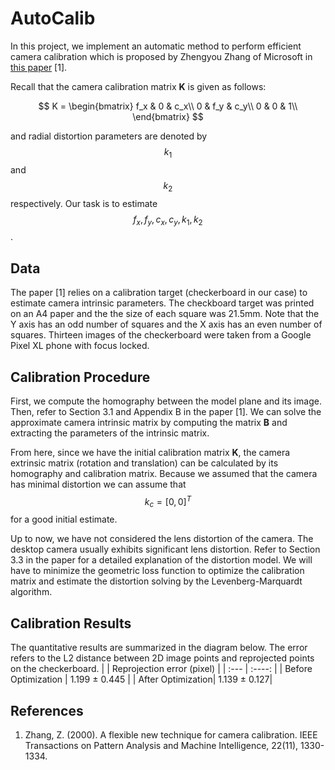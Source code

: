 # AutoCalib
In this project, we implement an automatic method to perform efficient camera calibration which is proposed by Zhengyou Zhang of Microsoft in [this paper](https://www.microsoft.com/en-us/research/wp-content/uploads/2016/02/tr98-71.pdf) [1].

Recall that the camera calibration matrix **K** is given as follows:

$$
K = \begin{bmatrix} 
f_x & 0 & c_x\\
0 & f_y & c_y\\
0 & 0 & 1\\
\end{bmatrix}
$$

and radial distortion parameters are denoted by $$k_1$$ and $$k_2$$ respectively. Our task is to estimate $$f_x, f_y, c_x, c_y, k_1, k_2$$.

## Data
The paper [1] relies on a calibration target (checkerboard in our case) to estimate camera intrinsic parameters. The checkboard target was printed on an A4 paper and the the size of each square was 21.5mm. Note that the Y axis has an odd number of squares and the X axis has an even number of squares. Thirteen images of the checkerboard were taken from a Google Pixel XL phone with focus locked.

## Calibration Procedure
First, we compute the homography between the model plane and its image. Then, refer to Section 3.1 and Appendix B in the paper [1]. We can solve the approximate camera intrinsic matrix by computing the matrix **B** and extracting the parameters of the intrinsic matrix.

From here, since we have the initial calibration matrix **K**, the camera extrinsic matrix (rotation and translation) can be calculated by its homography and calibration matrix. Because we assumed that the camera has minimal distortion we can assume that $$k_c=[0,0]^T$$ for a good initial estimate.

Up to now, we have not considered the lens distortion of the camera. The desktop camera usually exhibits significant lens distortion. Refer to Section 3.3 in the paper for a detailed explanation of the distortion model. We will have to minimize the geometric loss function to optimize the calibration matrix and estimate the distortion solving by the Levenberg-Marquardt algorithm.

## Calibration Results
The quantitative results are summarized in the diagram below. The error refers to the L2 distance between 2D image points and reprojected points on the checkerboard.
|             | Reprojection error (pixel)  | 
| :---        |    :----:       |
| Before Optimization  | 1.199 $\pm$ 0.445 |
| After Optimization| 1.139 $\pm$ 0.127| 
## References
1. Zhang, Z. (2000). A flexible new technique for camera calibration. IEEE Transactions on Pattern Analysis and Machine Intelligence, 22(11), 1330-1334. 
